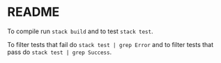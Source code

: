 # README

To compile run `stack build` and to test `stack test`.

To filter tests that fail do `stack test | grep Error` and to filter tests that pass do `stack test | grep Success`.
